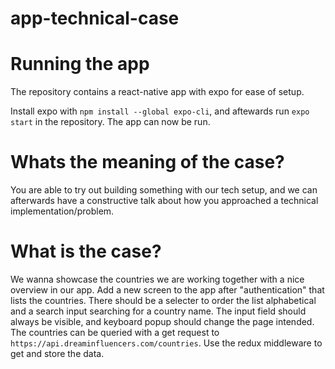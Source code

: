 # app-technical-case
# Running the app
The repository contains a react-native app with expo for ease of setup.

Install expo with `npm install --global expo-cli`, and aftewards run `expo start` in the repository. The app can now be run.

# Whats the meaning of the case?
You are able to try out building something with our tech setup, and we can afterwards have a constructive talk about how you approached a technical implementation/problem.

# What is the case?
We wanna showcase the countries we are working together with a nice overview in our app.
Add a new screen to the app after "authentication" that lists the countries. There should be a selecter to order the list alphabetical and a search input searching for a country name.
The input field should always be visible, and keyboard popup should change the page intended.
The countries can be queried with a get request to `https://api.dreaminfluencers.com/countries`. Use the redux middleware to get and store the data.
